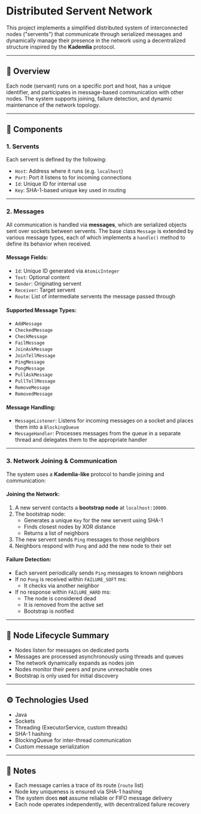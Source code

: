 # Distributed Servent Network

This project implements a simplified distributed system of interconnected nodes ("servents") that communicate through serialized messages and dynamically manage their presence in the network using a decentralized structure inspired by the **Kademlia** protocol.

---

## 📌 Overview

Each node (servant) runs on a specific port and host, has a unique identifier, and participates in message-based communication with other nodes. The system supports joining, failure detection, and dynamic maintenance of the network topology.

---

## 🧩 Components

### 1. Servents

Each servent is defined by the following:

- `Host`: Address where it runs (e.g. `localhost`)
- `Port`: Port it listens to for incoming connections
- `Id`: Unique ID for internal use
- `Key`: SHA-1-based unique key used in routing

---

### 2. Messages

All communication is handled via **messages**, which are serialized objects sent over sockets between servents. The base class `Message` is extended by various message types, each of which implements a `handle()` method to define its behavior when received.

#### Message Fields:

- `Id`: Unique ID generated via `AtomicInteger`
- `Text`: Optional content
- `Sender`: Originating servent
- `Receiver`: Target servent
- `Route`: List of intermediate servents the message passed through

#### Supported Message Types:

- `AddMessage`
- `CheckedMessage`
- `CheckMessage`
- `FailMessage`
- `JoinAskMessage`
- `JoinTellMessage`
- `PingMessage`
- `PongMessage`
- `PullAskMessage`
- `PullTellMessage`
- `RemoveMessage`
- `RemovedMessage`

#### Message Handling:

- `MessageListener`: Listens for incoming messages on a socket and places them into a `BlockingQueue`
- `MessageHandler`: Processes messages from the queue in a separate thread and delegates them to the appropriate handler

---

### 3. Network Joining & Communication

The system uses a **Kademlia-like** protocol to handle joining and communication:

#### Joining the Network:

1. A new servent contacts a **bootstrap node** at `localhost:10000`.
2. The bootstrap node:
   - Generates a unique `Key` for the new servent using SHA-1
   - Finds closest nodes by XOR distance
   - Returns a list of neighbors
3. The new servent sends `Ping` messages to those neighbors
4. Neighbors respond with `Pong` and add the new node to their set

#### Failure Detection:

- Each servent periodically sends `Ping` messages to known neighbors
- If no `Pong` is received within `FAILURE_SOFT` ms:
  - It checks via another neighbor
- If no response within `FAILURE_HARD` ms:
  - The node is considered dead
  - It is removed from the active set
  - Bootstrap is notified

---

## 🔄 Node Lifecycle Summary

- Nodes listen for messages on dedicated ports
- Messages are processed asynchronously using threads and queues
- The network dynamically expands as nodes join
- Nodes monitor their peers and prune unreachable ones
- Bootstrap is only used for initial discovery

---

## ⚙️ Technologies Used

- Java
- Sockets
- Threading (ExecutorService, custom threads)
- SHA-1 hashing
- BlockingQueue for inter-thread communication
- Custom message serialization

---

## 📝 Notes

- Each message carries a trace of its route (`route` list)
- Node key uniqueness is ensured via SHA-1 hashing
- The system does **not** assume reliable or FIFO message delivery
- Each node operates independently, with decentralized failure recovery
